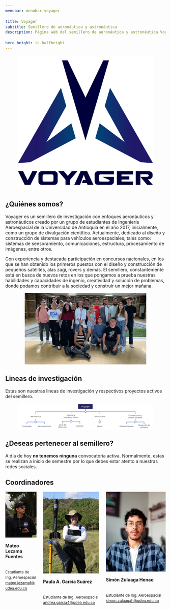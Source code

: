 ```yaml
---
menubar: menubar_voyager

title: Voyager
subtitle: Semillero de aeronáutica y astronáutica
description: Página web del semillero de aeronáutica y astronáutica Voyager, parte del Grupo de investigación ASTRA de la Universidad de Antioquia.

hero_height: is-halfheight
---
```

<link href="../assets/css/custom.css" rel="stylesheet" type="text/css">
<style>
  .hero.is-primary.is-bold {
    background-color: #1d4b73ff;
    background-image: none;
  }
</style>


<figure align="center"> 
    <img src="../icons/voyager.png" alt="Logo de Voyager" id="img-logos">
</figure>

## ¿Quiénes somos?
Voyager es un semillero de investigación con enfoques aeronáuticos y astronáuticos creado por un grupo de estudiantes de Ingeniería Aeroespacial de la Universidad de Antioquia en el año 2017, inicialmente, como un grupo de divulgación científica. Actualmente, dedicado al diseño y construcción de sistemas para vehículos aeroespaciales, tales como: sistemas de sensoramiento, comunicaciones, estructura, procesamiento de imágenes, entre otros. 

Con experiencia y destacada participación en concursos nacionales, en los que se han obtenido los primeros puestos con el diseño y construcción de pequeños satélites, alas zagi, rovers y demás. El semillero, constantemente está en busca de nuevos retos en los que pongamos a prueba nuestras habilidades y capacidades de ingenio, creatividad y solución de problemas, donde podamos contribuir a la sociedad y construir un mejor mañana.
<figure align="center"> 
    <img src="img/voyager.png" alt="Imagen de miembros de Voyager" id="img-voyager" width="90%" height="90%">
</figure>


## Lineas de investigación
Estas son nuestras lineas de investigación y respectivos proyectos activos del semillero.
<figure align="center"> 
    <img src="img/researchlines.svg" alt="Lineas de investigación de Voyager">
</figure>


## ¿Deseas pertenecer al semillero?
A día de hoy **no tenemos ninguna** convocatoria activa. Normalmente, estas se realizan a inicio de semestre por lo que debes estar atento a nuestras redes sociales.

<!-- En estos momentos **nos encontramos** realizando convocatoria para nuevos integrantes, en caso de estar interesado en pertenecer a *Voyager* ingresa a este <a href="https://forms.gle/iwFSQSoV8WNKQJgD8" target="_blank"><u>link</u></a>. -->


## Coordinadores
<div class="columns is-multiline is-centered is-vcentered">
    <div class="column is-4 has-text-centered">
        <a href="https://www.linkedin.com/in/mateo-lezama-fuentes-5ab4721b2/" aria-label="LinkedIn de Mateo Lezama" target="_blank"><img src="../voyager/img/coordmateo.jpg" alt="Foto de Mateo Lezama" class ="img-profile" id="img-coord"></a><br>
        <p class="title is-6"><b>Mateo Lezama Fuentes</b><br><br></p>
        <p class="subtitle is-6">
            <small>Estudiante de Ing. Aeroespacial<br>
            <a href="mailto:mateo.lezamaf@udea.edu.co"><u>mateo.lezamaf@udea.edu.co</u></a></small>
        </p>
    </div>
    <div class="column is-4 has-text-centered">
        <a><img src="../voyager/img/coordpaula.jpg" alt="Foto de Paula García" class ="img-profile" id="img-coord"></a><br>
        <p class="title is-6"><b>Paula A. García Suárez</b><br><br></p>
        <p class="subtitle is-6">
            <small>Estudiante de Ing. Aeroespacial<br>
            <a href="mailto:andrea.garcia4@udea.edu.co"><u>andrea.garcia4@udea.edu.co</u></a></small>
        </p>
    </div>
    <div class="column is-4 has-text-centered">
        <a href="https://www.linkedin.com/in/sizuhe/" aria-label="LinkedIn de Simón Zuluaga" target="_blank"><img src="../voyager/img/coordsimon.jpg" alt="Foto de Simón Zuluaga" class ="img-profile" id="img-coord"></a><br>
        <p class="title is-6"><b>Simón Zuluaga Henao</b><br><br></p>
        <p class="subtitle is-6">
            <small>Estudiante de Ing. Aeroespacial<br>
            <a href="mailto:simon.zuluagah@udea.edu.co"><u>simon.zuluagah@udea.edu.co</u></a></small>
        </p>
    </div>
</div>